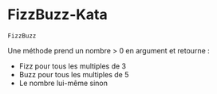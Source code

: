 # FizzBuzz-Kata

``FizzBuzz``

Une méthode prend un nombre > 0 en argument et retourne :

- Fizz pour tous les multiples de 3
- Buzz pour tous les multiples de 5
- Le nombre lui-même sinon
